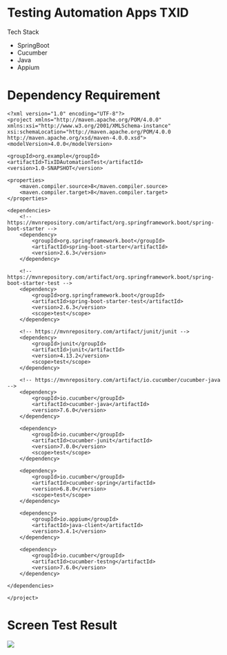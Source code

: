 # Testing Automation Apps TXID
Tech Stack
  - SpringBoot
  - Cucumber
  - Java
  - Appium
# Dependency Requirement
    <?xml version="1.0" encoding="UTF-8"?>
    <project xmlns="http://maven.apache.org/POM/4.0.0"
    xmlns:xsi="http://www.w3.org/2001/XMLSchema-instance"
    xsi:schemaLocation="http://maven.apache.org/POM/4.0.0 http://maven.apache.org/xsd/maven-4.0.0.xsd">
    <modelVersion>4.0.0</modelVersion>

    <groupId>org.example</groupId>
    <artifactId>TixIDAutomationTest</artifactId>
    <version>1.0-SNAPSHOT</version>

    <properties>
        <maven.compiler.source>8</maven.compiler.source>
        <maven.compiler.target>8</maven.compiler.target>
    </properties>

    <dependencies>
        <!-- https://mvnrepository.com/artifact/org.springframework.boot/spring-boot-starter -->
        <dependency>
            <groupId>org.springframework.boot</groupId>
            <artifactId>spring-boot-starter</artifactId>
            <version>2.6.3</version>
        </dependency>

        <!-- https://mvnrepository.com/artifact/org.springframework.boot/spring-boot-starter-test -->
        <dependency>
            <groupId>org.springframework.boot</groupId>
            <artifactId>spring-boot-starter-test</artifactId>
            <version>2.6.3</version>
            <scope>test</scope>
        </dependency>

        <!-- https://mvnrepository.com/artifact/junit/junit -->
        <dependency>
            <groupId>junit</groupId>
            <artifactId>junit</artifactId>
            <version>4.13.2</version>
            <scope>test</scope>
        </dependency>

        <!-- https://mvnrepository.com/artifact/io.cucumber/cucumber-java -->
        <dependency>
            <groupId>io.cucumber</groupId>
            <artifactId>cucumber-java</artifactId>
            <version>7.6.0</version>
        </dependency>

        <dependency>
            <groupId>io.cucumber</groupId>
            <artifactId>cucumber-junit</artifactId>
            <version>7.0.0</version>
            <scope>test</scope>
        </dependency>

        <dependency>
            <groupId>io.cucumber</groupId>
            <artifactId>cucumber-spring</artifactId>
            <version>6.8.0</version>
            <scope>test</scope>
        </dependency>

        <dependency>
            <groupId>io.appium</groupId>
            <artifactId>java-client</artifactId>
            <version>3.4.1</version>
        </dependency>

        <dependency>
            <groupId>io.cucumber</groupId>
            <artifactId>cucumber-testng</artifactId>
            <version>7.6.0</version>
        </dependency>

    </dependencies>

    </project>

# Screen Test Result
![](screenshoot/result.gif)



